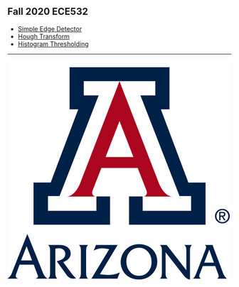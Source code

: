 ## Fall 2020 ECE532
* [Simple Edge Detector](hw2/)
* [Hough Transform](hw3/)
* [Histogram Thresholding](hw4/)

---

![UofA Logo](docs/UofA.jfif)
